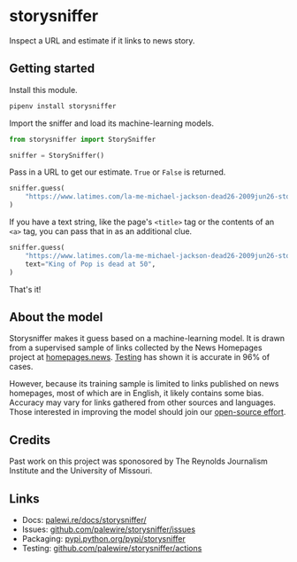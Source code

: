 ```{include} _templates/nav.html
```

# storysniffer

Inspect a URL and estimate if it links to news story.

## Getting started

Install this module.

```bash
pipenv install storysniffer
```

Import the sniffer and load its machine-learning models.

```python
from storysniffer import StorySniffer

sniffer = StorySniffer()
```

Pass in a URL to get our estimate. `True` or `False` is returned.

```python
sniffer.guess(
    "https://www.latimes.com/la-me-michael-jackson-dead26-2009jun26-story.html"
)
```

If you have a text string, like the page's `<title>` tag or the contents of an `<a>` tag, you can pass that in as an additional clue.

```python
sniffer.guess(
    "https://www.latimes.com/la-me-michael-jackson-dead26-2009jun26-story.html",
    text="King of Pop is dead at 50",
)
```

That's it!

## About the model

Storysniffer makes it guess based on a machine-learning model. It is drawn from a supervised sample of links collected by the News Homepages project at [homepages.news](https://homepages.news). [Testing](https://github.com/palewire/storysniffer/blob/main/_notebooks/train.ipynb) has shown it is accurate in 96% of cases.

However, because its training sample is limited to links published on news homepages, most of which are in English, it likely contains some bias. Accuracy may vary for links gathered from other sources and languages. Those interested in improving the model should join our [open-source effort](https://github.com/palewire/storysniffer).

## Credits

Past work on this project was sponosored by The Reynolds Journalism Institute and the University of Missouri.

## Links

* Docs: [palewi.re/docs/storysniffer/](https://palewi.re/docs/storysniffer/)
* Issues: [github.com/palewire/storysniffer/issues](https://github.com/palewire/storysniffer/issues)
* Packaging: [pypi.python.org/pypi/storysniffer](https://pypi.python.org/pypi/storysniffer)
* Testing: [github.com/palewire/storysniffer/actions](https://github.com/palewire/storysniffer/actions)
